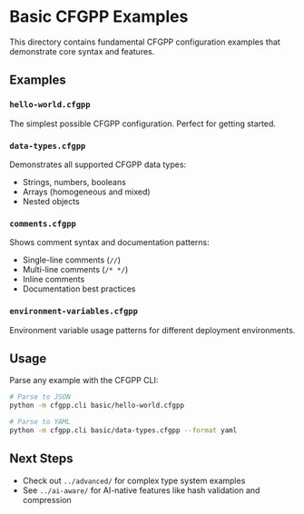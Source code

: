 # Basic CFGPP Examples

This directory contains fundamental CFGPP configuration examples that demonstrate core syntax and features.

## Examples

### `hello-world.cfgpp`
The simplest possible CFGPP configuration. Perfect for getting started.

### `data-types.cfgpp`
Demonstrates all supported CFGPP data types:
- Strings, numbers, booleans
- Arrays (homogeneous and mixed)
- Nested objects

### `comments.cfgpp`
Shows comment syntax and documentation patterns:
- Single-line comments (`//`)
- Multi-line comments (`/* */`)
- Inline comments
- Documentation best practices

### `environment-variables.cfgpp`
Environment variable usage patterns for different deployment environments.

## Usage

Parse any example with the CFGPP CLI:

```bash
# Parse to JSON
python -m cfgpp.cli basic/hello-world.cfgpp

# Parse to YAML
python -m cfgpp.cli basic/data-types.cfgpp --format yaml
```

## Next Steps

- Check out `../advanced/` for complex type system examples
- See `../ai-aware/` for AI-native features like hash validation and compression
